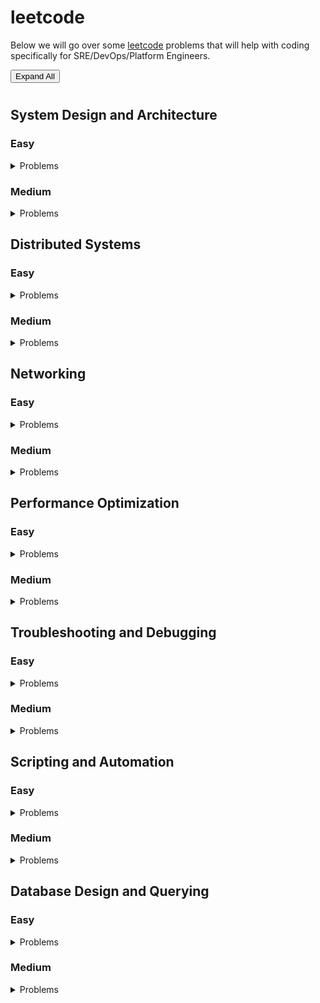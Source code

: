 <!DOCTYPE html>
<html>
<head>
<style>
  /* Style for the expand all button */
  #expand-button {
    margin-bottom: 10px;
  }
</style>
</head>
<body>
<script>
  // JavaScript to handle the expand all button
  const expandButton = document.getElementById("expand-button");
  const detailsElements = document.querySelectorAll("details");

  expandButton.addEventListener("click", () => {
    detailsElements.forEach(details => {
      details.open = true;
    });
  });
</script>

# leetcode
Below we will go over some [leetcode](https://leetcode.com/problemset/all/) problems that will help with coding specifically for SRE/DevOps/Platform Engineers.

<!-- Expand All Button -->
<button id="expand-button">Expand All</button>

## System Design and Architecture

### Easy
<details>
<summary>Problems</summary>
<ol>
<li><a href="https://leetcode.com/problems/min-stack/">Min Stack</a> - Problem #155</li>
<li><a href="https://leetcode.com/problems/implement-queue-using-stacks/">Implement Queue using Stacks</a> - Problem #232</li>
<li><a href="https://leetcode.com/problems/valid-parentheses/">Valid Parentheses</a> - Problem #20</li>
<li><a href="https://leetcode.com/problems/implement-queue-using-stacks/">Implement Queue using Stacks</a> - Problem #225</li>
<li><a href="https://leetcode.com/problems/best-time-to-buy-and-sell-stock/">Best Time to Buy and Sell Stock</a> - Problem #121</li>
<li><a href="https://leetcode.com/problems/implement-queue-using-stacks/">Implement Queue using Stacks</a> - Problem #232</li>
<li><a href="https://leetcode.com/problems/next-greater-element-i/">Next Greater Element I</a> - Problem #496</li>
<li><a href="https://leetcode.com/problems/min-stack/">Min Stack</a> - Problem #155</li>
</ol>

</details>

### Medium
<details>
<summary>Problems</summary>
<ol>
<li><a href="https://leetcode.com/problems/lru-cache/">LRU Cache</a> - Problem #146</li>
<li><a href="https://leetcode.com/problems/reorder-routes-to-make-all-paths-lead-to-the-city-zero/">Reorder Routes to Make All Paths Lead to the City Zero</a> - Problem #1466</li>
<li><a href="https://leetcode.com/problems/serialize-and-deserialize-binary-tree/">Serialize and Deserialize Binary Tree</a> - Problem #297</li>
<li><a href="https://leetcode.com/problems/count-unhappy-friends/">Count Unhappy Friends</a> - Problem #1583</li>
<li><a href="https://leetcode.com/problems/construct-binary-tree-from-preorder-and-inorder-traversal/">Construct Binary Tree from Preorder and Inorder Traversal</a> - Problem #105</li>
<li><a href="https://leetcode.com/problems/lru-cache/">LRU Cache</a> - Problem #146</li>
<li><a href="https://leetcode.com/problems/serialize-and-deserialize-binary-tree/">Serialize and Deserialize Binary Tree</a> - Problem #297</li>
<li><a href="https://leetcode.com/problems/accounts-merge/">Accounts Merge</a> - Problem #721</li>
</ol>
</details>

## Distributed Systems

### Easy
<details>
<summary>Problems</summary>
<ol>
<li><a href="https://leetcode.com/problems/number-of-islands/">Number of Islands</a> - Problem #200</li>
<li><a href="https://leetcode.com/problems/nim-game/">Nim Game</a> - Problem #292</li>
<li><a href="https://leetcode.com/problems/flood-fill/">Flood Fill</a> - Problem #733</li>
<li><a href="https://leetcode.com/problems/to-lower-case/">To Lower Case</a> - Problem #709</li>
<li><a href="https://leetcode.com/problems/climbing-stairs/">Climbing Stairs</a> - Problem #70</li>
<li><a href="https://leetcode.com/problems/balanced-binary-tree/">Balanced Binary Tree</a> - Problem #110</li>
<li><a href="https://leetcode.com/problems/the-maze-ii/">The Maze II</a> - Problem #505</li>
<li><a href="https://leetcode.com/problems/climbing-stairs/">Climbing Stairs</a> - Problem #70</li>
</ol>

</details>

### Medium
<details>
<summary>Problems</summary>
<ol>
<li><a href="https://leetcode.com/problems/network-delay-time/">Network Delay Time</a> - Problem #743</li>
<li><a href="https://leetcode.com/problems/redundant-connection-ii/">Redundant Connection II</a> - Problem #685</li>
<li><a href="https://leetcode.com/problems/course-schedule/">Course Schedule</a> - Problem #207</li>
<li><a href="https://leetcode.com/problems/as-far-from-land-as-possible/">As Far from Land as Possible</a> - Problem #1162</li>
<li><a href="https://leetcode.com/problems/rotting-oranges/">Rotting Oranges</a> - Problem #994</li>
<li><a href="https://leetcode.com/problems/evaluate-division/">Evaluate Division</a> - Problem #399</li>
<li><a href="https://leetcode.com/problems/evaluate-division/">Evaluate Division</a> - Problem #399</li>
<li><a href="https://leetcode.com/problems/course-schedule/">Course Schedule</a> - Problem #207</li>
</ol>
</details>

## Networking

### Easy
<details>
<summary>Problems</summary>
<ol>
<li><a href="https://leetcode.com/problems/first-unique-character-in-a-string/">First Unique Character in a String</a> - Problem #387</li>
<li><a href="https://leetcode.com/problems/implement-strstr/">Implement strStr()</a> - Problem #28</li>
<li><a href="https://leetcode.com/problems/valid-anagram/">Valid Anagram</a> - Problem #242</li>
<li><a href="https://leetcode.com/problems/isomorphic-strings/">Isomorphic Strings</a> - Problem #205</li>
<li><a href="https://leetcode.com/problems/pascals-triangle/">Pascal&#39;s Triangle</a> - Problem #118</li>
<li><a href="https://leetcode.com/problems/move-zeroes/">Move Zeroes</a> - Problem #283</li>
<li><a href="https://leetcode.com/problems/length-of-last-word/">Length of Last Word</a> - Problem #58</li>
<li><a href="https://leetcode.com/problems/reverse-vowels-of-a-string/">Reverse Vowels of a String</a> - Problem #345</li>
</ol>
</details>

### Medium
<details>
<summary>Problems</summary>
<ol>
<li><a href="https://leetcode.com/problems/3sum/">3Sum</a> - Problem #15</li>
<li><a href="https://leetcode.com/problems/longest-palindromic-substring/">Longest Palindromic Substring</a> - Problem #5</li>
<li><a href="https://leetcode.com/problems/zigzag-conversion/">ZigZag Conversion</a> - Problem #6</li>
<li><a href="https://leetcode.com/problems/search-in-rotated-sorted-array/">Search in Rotated Sorted Array</a> - Problem #33</li>
<li><a href="https://leetcode.com/problems/rotate-image/">Rotate Image</a> - Problem #48</li>
<li><a href="https://leetcode.com/problems/word-search/">Word Search</a> - Problem #79</li>
<li><a href="https://leetcode.com/problems/longest-consecutive-sequence/">Longest Consecutive Sequence</a> - Problem #128</li>
<li><a href="https://leetcode.com/problems/find-peak-element/">Find Peak Element</a> - Problem #162</li>
</ol>
</details>

## Performance Optimization

### Easy
<details>
<summary>Problems</summary>
<ol>
<li><a href="https://leetcode.com/problems/3sum/">3Sum</a> - Problem #15</li>
<li><a href="https://leetcode.com/problems/longest-palindromic-substring/">Longest Palindromic Substring</a> - Problem #5</li>
<li><a href="https://leetcode.com/problems/zigzag-conversion/">ZigZag Conversion</a> - Problem #6</li>
<li><a href="https://leetcode.com/problems/search-in-rotated-sorted-array/">Search in Rotated Sorted Array</a> - Problem #33</li>
<li><a href="https://leetcode.com/problems/rotate-image/">Rotate Image</a> - Problem #48</li>
<li><a href="https://leetcode.com/problems/word-search/">Word Search</a> - Problem #79</li>
<li><a href="https://leetcode.com/problems/longest-consecutive-sequence/">Longest Consecutive Sequence</a> - Problem #128</li>
<li><a href="https://leetcode.com/problems/find-peak-element/">Find Peak Element</a> - Problem #162</li>
</ol>

</details>

### Medium
<details>
<summary>Problems</summary>
<ol>
<li><a href="https://leetcode.com/problems/3sum/">3Sum</a> - Problem #15</li>
<li><a href="https://leetcode.com/problems/longest-substring-without-repeating-characters/">Longest Substring Without Repeating Characters</a> - Problem #3</li>
<li><a href="https://leetcode.com/problems/container-with-most-water/">Container With Most Water</a> - Problem #11</li>
<li><a href="https://leetcode.com/problems/valid-parentheses/">Valid Parentheses</a> - Problem #20</li>
<li><a href="https://leetcode.com/problems/search-in-rotated-sorted-array/">Search in Rotated Sorted Array</a> - Problem #33</li>
<li><a href="https://leetcode.com/problems/word-search/">Word Search</a> - Problem #79</li>
<li><a href="https://leetcode.com/problems/valid-number/">Valid Number</a> - Problem #65</li>
<li><a href="https://leetcode.com/problems/sudoku-solver/">Sudoku Solver</a> - Problem #37</li>
</ol>
</details>

## Troubleshooting and Debugging

### Easy
<details>
<summary>Problems</summary>
<ol>
<li><a href="https://leetcode.com/problems/two-sum/">Two Sum</a> - Problem #1</li>
<li><a href="https://leetcode.com/problems/palindrome-number/">Palindrome Number</a> - Problem #9</li>
<li><a href="https://leetcode.com/problems/longest-common-prefix/">Longest Common Prefix</a> - Problem #14</li>
<li><a href="https://leetcode.com/problems/valid-parentheses/">Valid Parentheses</a> - Problem #20</li>
<li><a href="https://leetcode.com/problems/best-time-to-buy-and-sell-stock/">Best Time to Buy and Sell Stock</a> - Problem #121</li>
<li><a href="https://leetcode.com/problems/implement-strstr/">Implement strStr()</a> - Problem #28</li>
<li><a href="https://leetcode.com/problems/min-stack/">Min Stack</a> - Problem #155</li>
<li><a href="https://leetcode.com/problems/3sum/">3Sum</a> - Problem #15</li>
</ol>

</details>

### Medium
<details>
<summary>Problems</summary>
<ol>
<li><a href="https://leetcode.com/problems/longest-substring-without-repeating-characters/">Longest Substring Without Repeating Characters</a> - Problem #3</li>
<li><a href="https://leetcode.com/problems/group-anagrams/">Group Anagrams</a> - Problem #49</li>
<li><a href="https://leetcode.com/problems/compare-version-numbers/">Compare Version Numbers</a> - Problem #165</li>
<li><a href="https://leetcode.com/problems/minimum-window-substring/">Minimum Window Substring</a> - Problem #76</li>
<li><a href="https://leetcode.com/problems/decode-string/">Decode String</a> - Problem #394</li>
<li><a href="https://leetcode.com/problems/top-k-frequent-words/">Top K Frequent Words</a> - Problem #692</li>
<li><a href="https://leetcode.com/problems/multiply-strings/">Multiply Strings</a> - Problem #43</li>
<li><a href="https://leetcode.com/problems/longest-common-prefix/">Longest Common Prefix</a> - Problem #14</li>
</ol>

</details>

## Scripting and Automation

### Easy
<details>
<summary>Problems</summary>
<ol>
<li><a href="https://leetcode.com/problems/length-of-last-word/">Length of Last Word</a> - Problem #58</li>
<li><a href="https://leetcode.com/problems/add-binary/">Add Binary</a> - Problem #67</li>
<li><a href="https://leetcode.com/problems/pascals-triangle-ii/">Pascal&#39;s Triangle II</a> - Problem #119</li>
<li><a href="https://leetcode.com/problems/count-and-say/">Count and Say</a> - Problem #38</li>
<li><a href="https://leetcode.com/problems/merge-sorted-array/">Merge Sorted Array</a> - Problem #88</li>
<li><a href="https://leetcode.com/problems/excel-sheet-column-title/">Excel Sheet Column Title</a> - Problem #168</li>
<li><a href="https://leetcode.com/problems/excel-sheet-column-number/">Excel Sheet Column Number</a> - Problem #171</li>
<li><a href="https://leetcode.com/problems/single-number/">Single Number</a> - Problem #136</li>
</ol>

</details>

### Medium
<details>
<summary>Problems</summary>
<ol>
<li><a href="https://leetcode.com/problems/word-break-ii/">Word Break II</a> - Problem #140</li>
<li><a href="https://leetcode.com/problems/reverse-words-in-a-string-ii/">Reverse Words in a String II</a> - Problem #186</li>
<li><a href="https://leetcode.com/problems/reverse-words-in-a-string/">Reverse Words in a String</a> - Problem #151</li>
<li><a href="https://leetcode.com/problems/basic-calculator-ii/">Basic Calculator II</a> - Problem #227</li>
<li><a href="https://leetcode.com/problems/dungeon-game/">Dungeon Game</a> - Problem #174</li>
<li><a href="https://leetcode.com/problems/group-anagrams/">Group Anagrams</a> - Problem #49</li>
<li><a href="https://leetcode.com/problems/compare-version-numbers/">Compare Version Numbers</a> - Problem #165</li>
<li><a href="https://leetcode.com/problems/longest-common-prefix/">Longest Common Prefix</a> - Problem #14</li>
</ol>

</details>

## Database Design and Querying

### Easy
<details>
<summary>Problems</summary>
<ol>
<li><a href="https://leetcode.com/problems/rising-temperature/">Rising Temperature</a></li>
<li><a href="https://leetcode.com/problems/combine-two-tables/">Combine Two Tables</a></li>
<li><a href="https://leetcode.com/problems/employees-earning-more-than-their-managers/">Employees Earning More Than Their Managers</a></li>
<li><a href="https://leetcode.com/problems/customers-who-never-order/">Customers Who Never Order</a></li>
<li><a href="https://leetcode.com/problems/second-highest-salary/">Second Highest Salary</a></li>
<li><a href="https://leetcode.com/problems/nth-highest-salary/">Nth Highest Salary</a></li>
<li><a href="https://leetcode.com/problems/duplicate-emails/">Duplicate Emails</a></li>
<li><a href="https://leetcode.com/problems/customers-with-more-than-n-orders/">Customers with more than N orders</a></li>
</ol>

</details>

### Medium
<details>
<summary>Problems</summary>
<ol>
<li><a href="https://leetcode.com/problems/department-top-three-salaries/">Department Top Three Salaries</a></li>
<li><a href="https://leetcode.com/problems/consecutive-numbers/">Consecutive Numbers</a></li>
<li><a href="https://leetcode.com/problems/biggest-single-number/">Biggest Single Number</a></li>
<li><a href="https://leetcode.com/problems/consecutive-available-seats/">Consecutive Available Seats</a></li>
<li><a href="https://leetcode.com/problems/employees-earning-more-than-their-managers-ii/">Employees Earning More Than Their Managers II</a></li>
<li><a href="https://leetcode.com/problems/not-boring-movies/">Not Boring Movies</a></li>
<li><a href="https://leetcode.com/problems/duplicate-emails-ii/">Duplicate Emails II</a></li>
<li><a href="https://leetcode.com/problems/find-cumulative-salary-of-an-employee/">Find Cumulative Salary of an Employee</a></li>
</ol>
</details>
</body>
</html>